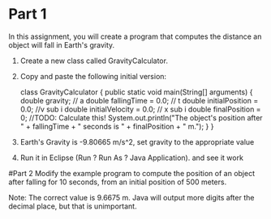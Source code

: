 # Part 1 
In this assignment, you will create a program that computes the distance an object will fall in
Earth's gravity. 

1. Create a new class called GravityCalculator. 
1. Copy and paste the following initial version: 

	class GravityCalculator {
		public static void main(String[] arguments) {
			double gravity; // a
			double fallingTime = 0.0; // t
			double initialPosition = 0.0; //v sub i
			double initialVelocity = 0.0; // x sub i
			double finalPosition = 0; //TODO: Calculate this!
			System.out.println("The object's position after " + fallingTime
					+ " seconds is " + finalPosition + " m.");
		}
	}
1. Earth's Gravity is -9.80665 m/s^2, set gravity to the appropriate value
1. Run it in Eclipse (Run ? Run As ? Java Application). and see it work

#Part 2 
Modify the example program to compute the position of an object after falling for 10 seconds, from an initial position of 500 meters.

Note: The correct value is 9.6675 m. Java will output more digits after the decimal place, but that is unimportant. 